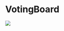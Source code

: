 # VotingBoard
<p align="centre">
<img src="https://img.shields.io/github/last-commit/Qwerty-techlab/VotingBoard">
</p>
<br>
